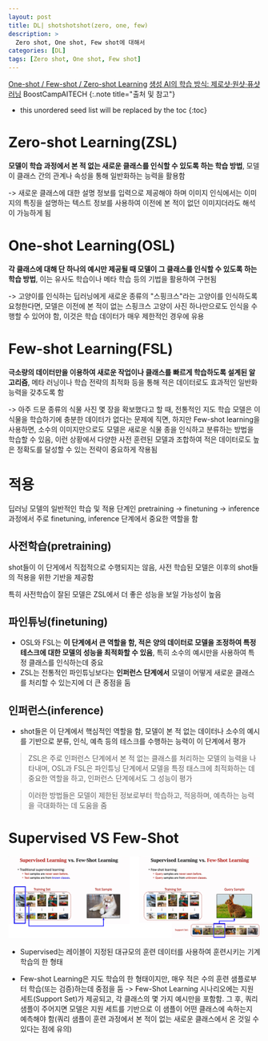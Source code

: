 ```yaml
---
layout: post
title: DL| shotshotshot(zero, one, few)
description: > 
  Zero shot, One shot, Few shot에 대해서
categories: [DL]
tags: [Zero shot, One shot, Few shot]
---
```

[One-shot / Few-shot / Zero-shot Learning](https://velog.io/@nomaday/n-shot-learning)
[생성 AI의 학습 방식: 제로샷·원샷·퓨샷 러닝](https://velog.io/@euisuk-chung/%EC%83%9D%EC%84%B1-AI%EC%9D%98-%ED%95%99%EC%8A%B5-%EB%B0%A9%EC%8B%9D-%EC%A0%9C%EB%A1%9C%EC%83%B7%EC%9B%90%EC%83%B7%ED%93%A8%EC%83%B7-%EB%9F%AC%EB%8B%9D)
BoostCampAITECH
{:.note title="출처 및 참고"}

* this unordered seed list will be replaced by the toc
{:toc}

# Zero-shot Learning(ZSL)
**모델이 학습 과정에서 본 적 없는 새로운 클래스를 인식할 수 있도록 하는 학습 방법**, 모델이 클래스 간의 관계나 속성을 통해 일반화하는 능력을 활용함

-> 새로운 클래스에 대한 설명 정보를 입력으로 제공해야 하며 이미지 인식에서는 이미지의 특징을 설명하는 텍스트 정보를 사용하여 이전에 본 적이 없던 이미지더라도 해석이 가능하게 됨

# One-shot Learning(OSL)
**각 클래스에 대해 단 하나의 예시만 제공될 때 모델이 그 클래스를 인식할 수 있도록 하는 학습 방법**, 이는 유사도 학습이나 메타 학습 등의 기법을 활용하여 구현됨

-> 고양이를 인식하는 딥러닝에게 새로운 종류의 "스핑크스"라는 고양이를 인식하도록 요청한다면, 모델은 이전에 본 적이 없는 스핑크스 고양이 사진 하나만으로도 인식을 수행할 수 있어야 함, 이것은 학습 데이터가 매우 제한적인 경우에 유용

# Few-shot Learning(FSL)
**극소량의 데이터만을 이용하여 새로운 작업이나 클래스를 빠르게 학습하도록 설계된 알고리즘**, 메타 러닝이나 학습 전략의 최적화 등을 통해 적은 데이터로도 효과적인 일반화 능력을 갖추도록 함

-> 아주 드문 종류의 식물 사진 몇 장을 확보했다고 할 때, 전통적인 지도 학습 모델은 이 식물을 학습하기에 충분한 데이터가 없다는 문제에 직면, 하지만 Few-shot learning을 사용하면, 소수의 이미지만으로도 모델은 새로운 식물 종을 인식하고 분류하는 방법을 학습할 수 있음, 이런 상황에서 다양한 사전 훈련된 모델과 조합하여 적은 데이터로도 높은 정확도를 달성할 수 있는 전략이 중요하게 작용됨

# 적용
딥러닝 모델의 일반적인 학습 및 적용 단계인 pretraining -> finetuning -> inference 과정에서 주로 finetuning, inference 단계에서 중요한 역할을 함

## 사전학습(pretraining)
shot들이 이 단게에서 직접적으로 수행되지는 않음, 사전 학습된 모델은 이후의 shot들의 적용을 위한 기반을 제공함

특히 사전학습이 잘된 모델은 ZSL에서 더 좋은 성능을 보일 가능성이 높음

## 파인튜닝(finetuning)
- OSL와 FSL는 **이 단계에서 큰 역할을 함, 적은 양의 데이터로 모델을 조정하여 특정 테스크에 대한 모델의 성능을 최적화할 수 있음**, 특히 소수의 예시만을 사용하여 특정 클래스를 인식하는데 중요
- ZSL는 전통적인 파인튜닝보다는 **인퍼런스 단계에서** 모델이 어떻게 새로운 클래스를 처리할 수 있는지에 더 큰 중점을 둠

## 인퍼런스(inference)
- shot들은 이 단계에서 핵심적인 역할을 함, 모델이 본 적 없는 데이터나 소수의 예시를 기반으로 분류, 인식, 예측 등의 테스크를 수행하는 능력이 이 단계에서 평가

> ZSL은 주로 인퍼런스 단계에서 본 적 없는 클래스를 처리하는 모델의 능력을 나타내며, OSL과 FSL은 파인튜닝 단계에서 모델을 특정 태스크에 최적화하는 데 중요한 역할을 하고, 인퍼런스 단계에서도 그 성능이 평가

> 이러한 방법들은 모델이 제한된 정보로부터 학습하고, 적응하며, 예측하는 능력을 극대화하는 데 도움을 줌

# Supervised VS Few-Shot
![image.png](/assets/img/2025/shot.png)

- Supervised는 레이블이 지정된 대규모의 훈련 데이터를 사용하여 훈련시키는 기계 학습의 한 형태

- Few-shot Learning은 지도 학습의 한 형태이지만, 매우 적은 수의 훈련 샘플로부터 학습(또는 검증)하는데 중점을 둠 -> Few-Shot Learning 시나리오에는 지원 세트(Support Set)가 제공되고, 각 클래스의 몇 가지 예시만을 포함함. 그 후, 쿼리 샘플이 주어지면 모델은 지원 세트를 기반으로 이 샘플이 어떤 클래스에 속하는지 예측해야 함(쿼리 샘플이 훈련 과정에서 본 적이 없는 새로운 클래스에서 온 것일 수 있다는 점에 유의)
